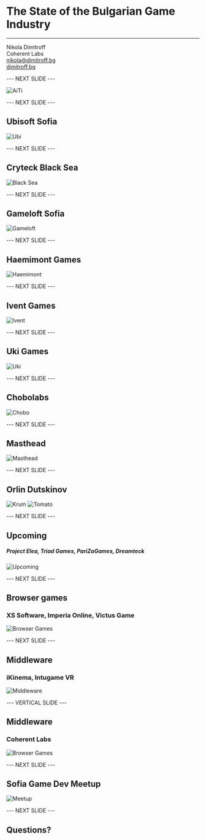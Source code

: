 # The State of the Bulgarian Game Industry <!-- .element class=".bga-font" -->

---------------------

Nikola Dimitroff
</br>
Coherent Labs
</br>
<a href="mailto:nikola@dimitroff.bg"><i class="fa fa-envelope-o"></i> nikola@dimitroff.bg</a>
</br>
<a href="https://dimitroff.bg"><i class="fa fa-rss"></i> dimitroff.bg</a>

--- NEXT SLIDE ---

![AiTi](https://scontent-frt3-1.xx.fbcdn.net/v/t1.0-9/13439071_863000543804762_6748481385270499374_n.jpg?oh=32204dbbd9add07d3b27f863b6621d15&oe=57F7145F)

--- NEXT SLIDE ---

## Ubisoft Sofia

![Ubi](resources/bga/ubisoft_sofia.png)

--- NEXT SLIDE ---

## Cryteck Black Sea

![Black Sea](resources/bga/black_sea.png)

--- NEXT SLIDE ---

## Gameloft Sofia

![Gameloft](resources/bga/gameloft.png)

--- NEXT SLIDE ---

## Haemimont Games

![Haemimont](resources/bga/haemimont.jpg)

--- NEXT SLIDE ---

## Ivent Games

![Ivent](resources/bga/ivent.jpg)

--- NEXT SLIDE ---

## Uki Games

![Uki](resources/bga/uki.png)

--- NEXT SLIDE ---

## Chobolabs

![Chobo](resources/bga/chobo.jpg)

--- NEXT SLIDE ---

## Masthead

![Masthead](resources/bga/masthead.png)

--- NEXT SLIDE ---

## Orlin Dutskinov

![Krum](resources/bga/krum.jpg)
![Tomato](resources/bga/tomato_jones.gif)

--- NEXT SLIDE ---

## Upcoming
##### Project Elea, Triad Games, PariZaGames, Dreamteck

![Upcoming](resources/bga/upcoming.png)

--- NEXT SLIDE ---

## Browser games
### XS Software, Imperia Online, Victus Game

![Browser Games](resources/bga/browsergames.png)

--- NEXT SLIDE ---

## Middleware
### iKinema, Intugame VR

![Middleware](resources/bga/middleware.png)

--- VERTICAL SLIDE ---

## Middleware
### Coherent Labs

![Browser Games](resources/bga/coherent.png)

--- NEXT SLIDE ---

## Sofia Game Dev Meetup

![Meetup](https://scontent-frt3-1.xx.fbcdn.net/t31.0-8/13433145_10210105221612778_6658303129262081824_o.jpg)

--- NEXT SLIDE ---

## Questions?
